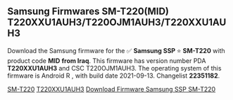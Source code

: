 <h2>Samsung Firmwares SM-T220(MID) T220XXU1AUH3/T220OJM1AUH3/T220XXU1AUH3</h2>
Download the Samsung firmware for the ✅ <strong>Samsung SSP </strong> ⭐ <strong>SM-T220</strong> with product code <strong>MID</strong> <strong> from Iraq</strong>. This firmware has version number PDA <strong>T220XXU1AUH3</strong> and CSC T220OJM1AUH3. The operating system of this firmware is Android R , with build date 2021-09-13. Changelist <strong>22351182</strong>.


[SM-T220](https://samfirm.shop/samsung/model/SM-T220)
[T220XXU1AUH3](https://samfirm.shop/samsung/pda/T220XXU1AUH3)
[Download Firmware Samsung SSP SM-T220](https://samfirm.shop/samsung/firmware/455529)
